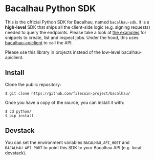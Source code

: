 # Bacalhau Python SDK

This is the official Python SDK for Bacalhau, named `bacalhau-sdk`.
It is a **high-level** SDK that ships all the client-side logic (e.g. signing requests) needed to query the endpoints. 
Please take a look at [the examples](./examples) for snippets to create, list and inspect jobs. 
Under the hood, this uses [bacalhau-apiclient](../clients/README.md) to call the API.

Please use this library in projects instead of the low-level bacalhau-apiclient.


## Install

Clone the public repository:

``` console
$ git clone https://github.com/filecoin-project/bacalhau/
```

Once you have a copy of the source, you can install it with:

``` console
$ cd python/
$ pip install .
```

## Devstack

You can set the environment variables `BACALHAU_API_HOST` and `BACALHAU_API_PORT` to point this SDK to your Bacalhau API (e.g. local devstack).

